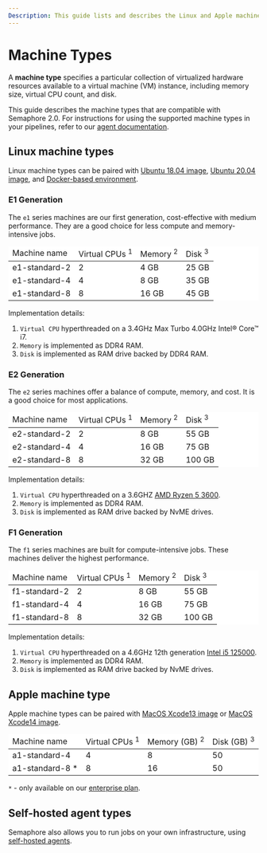 ```yaml
---
Description: This guide lists and describes the Linux and Apple machine types that are compatible with Semaphore 2.0.
---
```


# Machine Types

A **machine type** specifies a particular collection of virtualized
hardware resources available to a virtual machine (VM) instance,
including memory size, virtual CPU count, and disk.

This guide describes the machine types that are compatible with Semaphore 2.0. For instructions for using
the supported machine types in your pipelines, refer to our [agent documentation][agent].

## Linux machine types

Linux machine types can be paired with [Ubuntu 18.04 image][ubuntu1804], [Ubuntu 20.04 image][ubuntu2004], and [Docker-based environment][docker-env].

### E1 Generation

The `e1` series machines are our first generation, cost-effective with medium performance. They are a good choice for less compute and memory-intensive jobs. 

<table style="background-color: rgb(255, 255, 255);">
<thead>
<tr>
  <td>
    Machine name
  </td>
  <td>
    Virtual CPUs <sup>1</sup>
  </td>
  <td>
    Memory <sup>2</sup>
  </td>
  <td>
    Disk <sup>3</sup>
  </td>
</tr>
</thead>
<tbody>
<tr>
  <td>
    e1-standard-2
  </td>
  <td>
     2
  </td>
  <td>
     4 GB
  </td>
  <td>
     25 GB
  </td>
</tr>
<tr>
  <td>
    e1-standard-4
  </td>
  <td>
     4
  </td>
  <td>
     8 GB
  </td>
  <td>
     35 GB
  </td>
</tr>
<tr>
  <td>
     e1-standard-8
  </td>
  <td>
     8
  </td>
  <td>
     16 GB
  </td>
  <td>
     45 GB
  </td>
</tr>
</tbody>
</table>

Implementation details:

1. `Virtual CPU` hyperthreaded on a 3.4GHz Max Turbo 4.0GHz Intel® Core™ i7.
2. `Memory` is implemented as DDR4 RAM.
3. `Disk` is implemented as RAM drive backed by DDR4 RAM.

### E2 Generation

The `e2` series machines offer a balance of compute, memory, and cost. It is a good choice for most applications.

<table style="background-color: rgb(255, 255, 255);">
<thead>
<tr>
  <td>
    Machine name
  </td>
  <td>
    Virtual CPUs <sup>1</sup>
  </td>
  <td>
    Memory <sup>2</sup>
  </td>
  <td>
    Disk <sup>3</sup>
  </td>
</tr>
</thead>
<tbody>
<tr>
  <td>
    e2-standard-2
  </td>
  <td>
     2
  </td>
  <td>
     8 GB
  </td>
  <td>
     55 GB
  </td>
</tr>
<tr>
  <td>
    e2-standard-4
  </td>
  <td>
     4
  </td>
  <td>
     16 GB
  </td>
  <td>
     75 GB
  </td>
</tr>
<tr>
  <td>
     e2-standard-8
  </td>
  <td>
     8
  </td>
  <td>
     32 GB
  </td>
  <td>
     100 GB
  </td>
</tr>
</tbody>
</table>

Implementation details:

1. `Virtual CPU` hyperthreaded on a 3.6GHZ [AMD Ryzen 5 3600](https://www.amd.com/en/product/8456).
2. `Memory` is implemented as DDR4 RAM.
3. `Disk` is implemented as RAM drive backed by NvME drives.

### F1 Generation

The `f1` series machines are built for compute-intensive jobs. These machines deliver the highest performance.

<table style="background-color: rgb(255, 255, 255);">
<thead>
<tr>
  <td>
    Machine name
  </td>
  <td>
    Virtual CPUs <sup>1</sup>
  </td>
  <td>
    Memory <sup>2</sup>
  </td>
  <td>
    Disk <sup>3</sup>
  </td>
</tr>
</thead>
<tbody>
<tr>
  <td>
    f1-standard-2
  </td>
  <td>
     2
  </td>
  <td>
     8 GB
  </td>
  <td>
     55 GB
  </td>
</tr>
<tr>
  <td>
    f1-standard-4
  </td>
  <td>
     4
  </td>
  <td>
     16 GB
  </td>
  <td>
     75 GB
  </td>
</tr>
<tr>
  <td>
     f1-standard-8
  </td>
  <td>
     8
  </td>
  <td>
     32 GB
  </td>
  <td>
     100 GB
  </td>
</tr>
</tbody>
</table>

Implementation details:

1. `Virtual CPU` hyperthreaded on a 4.6GHz 12th generation [Intel i5 125000](https://ark.intel.com/content/www/us/en/ark/products/96144/intel-core-i512500-processor-18m-cache-up-to-4-60-ghz.html).
2. `Memory` is implemented as DDR4 RAM.
3. `Disk` is implemented as RAM drive backed by NvME drives.

## Apple machine type

Apple machine types can be paired with [MacOS Xcode13 image][macos-xcode13] or [MacOS Xcode14 image][macos-xcode14].

<table style="background-color: rgb(255, 255, 255);">
<thead>
<tr>
  <td>
     Machine name
  </td>
  <td>
     Virtual CPUs <sup>1</sup>
  </td>
  <td>
     Memory (GB) <sup>2</sup>
  </td>
  <td>
     Disk (GB) <sup>3</sup>
  </td>
</tr>
</thead>
<tbody>
<tr>
  <td>
     a1-standard-4
  </td>
  <td>
     4
  </td>
  <td>
     8
  </td>
  <td>
     50
  </td>
</tr>
  <tr>
  <td>
     a1-standard-8 *
  </td>
  <td>
     8
  </td>
  <td>
     16
  </td>
  <td>
     50
  </td>
</tr>
</tbody>
</table>

`*` - only available on our [enterprise plan](https://semaphoreci.com/pricing).

## Self-hosted agent types

Semaphore also allows you to run jobs on your own infrastructure, using [self-hosted agents][self-hosted].

[agent]: ../reference/pipeline-yaml-reference.md#agent
[ubuntu1804]: ../ci-cd-environment/ubuntu-18.04-image.md
[ubuntu2004]: ../ci-cd-environment/ubuntu-20.04-image.md
[macos-xcode14]: ../ci-cd-environment/macos-xcode-14-image.md
[macos-xcode13]: ../ci-cd-environment/macos-xcode-13-image.md
[docker-env]: ../ci-cd-environment/custom-ci-cd-environment-with-docker.md
[self-hosted]: ../ci-cd-environment/self-hosted-agents-overview.md
